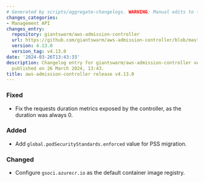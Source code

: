 ```yaml
---
# Generated by scripts/aggregate-changelogs. WARNING: Manual edits to this files will be overwritten.
changes_categories:
- Management API
changes_entry:
  repository: giantswarm/aws-admission-controller
  url: https://github.com/giantswarm/aws-admission-controller/blob/master/CHANGELOG.md#4130---2024-03-26
  version: 4.13.0
  version_tag: v4.13.0
date: '2024-03-26T13:43:33'
description: Changelog entry for giantswarm/aws-admission-controller version 4.13.0,
  published on 26 March 2024, 13:43.
title: aws-admission-controller release v4.13.0
---
```


### Fixed
- Fix the requests duration metrics exposed by the controller, as the duration was always 0. 
### Added
- Add `global.podSecurityStandards.enforced` value for PSS migration.
### Changed
- Configure `gsoci.azurecr.io` as the default container image registry.
